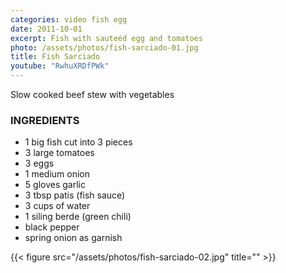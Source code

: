 ```yaml
---
categories: video fish egg
date: 2011-10-01
excerpt: Fish with sauteéd egg and tomatoes
photo: /assets/photos/fish-sarciado-01.jpg
title: Fish Sarciado
youtube: "RwhuXRDfPWk"
---
```


Slow cooked beef stew with vegetables

### INGREDIENTS
* 1 big fish cut into 3 pieces
* 3 large tomatoes
* 3 eggs
* 1 medium onion
* 5 gloves garlic
* 3 tbsp patis (fish sauce)
* 3 cups of water
* 1 siling berde (green chili)
* black pepper
* spring onion as garnish

{{< figure src="/assets/photos/fish-sarciado-02.jpg" title="" >}}

